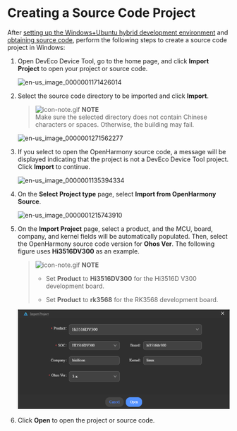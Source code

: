 # Creating a Source Code Project


After [setting up the Windows+Ubuntu hybrid development environment](../quick-start/quickstart-ide-standard-env-setup-win-ubuntu.md) and [obtaining source code](../quick-start/quickstart-ide-standard-sourcecode-acquire.md), perform the following steps to create a source code project in Windows:


1. Open DevEco Device Tool, go to the home page, and click **Import Project** to open your project or source code.

   ![en-us_image_0000001171426014](figures/en-us_image_0000001171426014.png)

2. Select the source code directory to be imported and click **Import**.

   > ![icon-note.gif](public_sys-resources/icon-note.gif) **NOTE**<br/>
   > Make sure the selected directory does not contain Chinese characters or spaces. Otherwise, the building may fail.

   ![en-us_image_0000001271562277](figures/en-us_image_0000001271562277.png)

3. If you select to open the OpenHarmony source code, a message will be displayed indicating that the project is not a DevEco Device Tool project. Click **Import** to continue.

   ![en-us_image_0000001135394334](figures/en-us_image_0000001135394334.png)

4. On the **Select Project type** page, select **Import from OpenHarmony Source**.

   ![en-us_image_0000001215743910](figures/en-us_image_0000001215743910.png)

5. On the **Import Project** page, select a product, and the MCU, board, company, and kernel fields will be automatically populated. Then, select the OpenHarmony source code version for **Ohos Ver**. The following figure uses **Hi3516DV300** as an example.

   > ![icon-note.gif](public_sys-resources/icon-note.gif) **NOTE**<br/>
   > - Set **Product** to **Hi3516DV300** for the Hi3516D V300 development board.
   > 
   > - Set **Product** to **rk3568** for the RK3568 development board.

   ![en-us_image_0000001271448821](figures/en-us_image_0000001271448821.png)

6. Click **Open** to open the project or source code.
